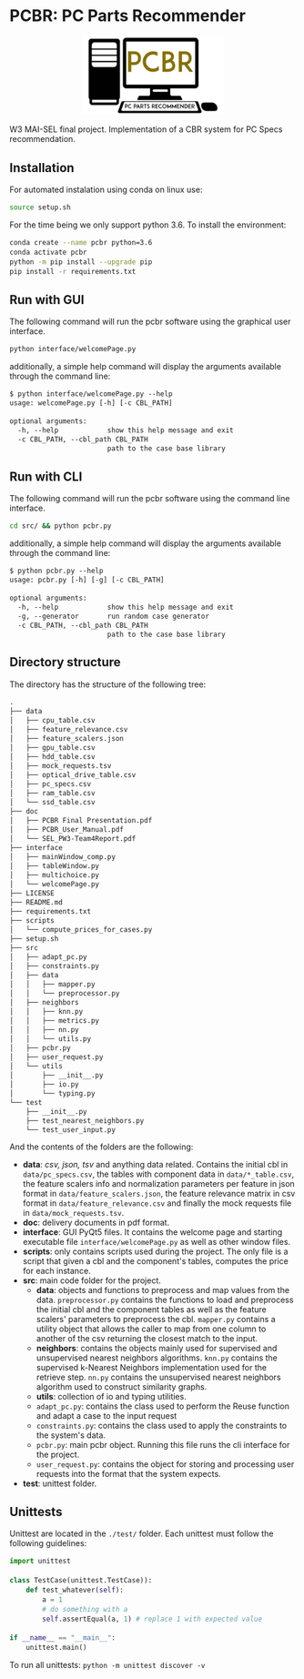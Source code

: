 # PCBR: PC Parts Recommender

<p align="center">
  <img src="logo.png" alt="PCBR logo" width="250"/>
</p>

W3 MAI-SEL final project. Implementation of a CBR system for PC Specs recommendation.

## Installation

For automated instalation using conda on linux use:

```bash
source setup.sh
```

For the time being we only support python 3.6. To install the environment:

```bash
conda create --name pcbr python=3.6
conda activate pcbr
python -m pip install --upgrade pip
pip install -r requirements.txt
```

## Run with GUI

The following command will run the pcbr software using the graphical user interface.

```bash
python interface/welcomePage.py
```

additionally, a simple help command will display the arguments available through the command line:

```text
$ python interface/welcomePage.py --help
usage: welcomePage.py [-h] [-c CBL_PATH]

optional arguments:
  -h, --help            show this help message and exit
  -c CBL_PATH, --cbl_path CBL_PATH
                        path to the case base library
```

## Run with CLI

The following command will run the pcbr software using the command line interface.

```bash
cd src/ && python pcbr.py
```

additionally, a simple help command will display the arguments available through the command line:

```text
$ python pcbr.py --help
usage: pcbr.py [-h] [-g] [-c CBL_PATH]

optional arguments:
  -h, --help            show this help message and exit
  -g, --generator       run random case generator
  -c CBL_PATH, --cbl_path CBL_PATH
                        path to the case base library
```

## Directory structure

The directory has the structure of the following tree:

```text
.
├── data
│   ├── cpu_table.csv
│   ├── feature_relevance.csv
│   ├── feature_scalers.json
│   ├── gpu_table.csv
│   ├── hdd_table.csv
│   ├── mock_requests.tsv
│   ├── optical_drive_table.csv
│   ├── pc_specs.csv
│   ├── ram_table.csv
│   └── ssd_table.csv
├── doc
│   ├── PCBR Final Presentation.pdf
│   ├── PCBR_User_Manual.pdf
│   └── SEL_PW3-Team4Report.pdf
├── interface
│   ├── mainWindow_comp.py
│   ├── tableWindow.py
│   ├── multichoice.py
│   └── welcomePage.py
├── LICENSE
├── README.md
├── requirements.txt
├── scripts
│   └── compute_prices_for_cases.py
├── setup.sh
├── src
│   ├── adapt_pc.py
│   ├── constraints.py
│   ├── data
│   │   ├── mapper.py
│   │   └── preprocessor.py
│   ├── neighbors
│   │   ├── knn.py
│   │   ├── metrics.py
│   │   ├── nn.py
│   │   └── utils.py
│   ├── pcbr.py
│   ├── user_request.py
│   └── utils
│       ├── __init__.py
│       ├── io.py
│       └── typing.py
└── test
    ├── __init__.py
    ├── test_nearest_neighbors.py
    └── test_user_input.py
```

And the contents of the folders are the following:

- **data**: *csv, json, tsv* and anything data related. Contains the initial cbl in `data/pc_specs.csv`, the tables with component data in `data/*_table.csv`, the feature scalers info and normalization parameters per feature in json format in `data/feature_scalers.json`, the feature relevance matrix in csv format in `data/feature_relevance.csv` and finally the mock requests file in `data/mock_requests.tsv`.
- **doc**: delivery documents in pdf format.
- **interface**: GUI PyQt5 files. It contains the welcome page and starting executable file `interface/welcomePage.py` as well as other window files.
- **scripts**: only contains scripts used during the project. The only file is a script that given a cbl and the component's tables, computes the price for each instance.
- **src**: main code folder for the project.
  - **data**: objects and functions to preprocess and map values from the data. `preprocessor.py` contains the functions to load and preprocess the initial cbl and the component tables as well as the feature scalers' parameters to preprocess the cbl. `mapper.py` contains a utility object that allows the caller to map from one column to another of the csv returning the closest match to the input.
  - **neighbors**: contains the objects mainly used for supervised and unsupervised nearest neighbors algorithms. `knn.py` contains the supervised k-Nearest Neighbors implementation used for the retrieve step. `nn.py` contains the unsupervised nearest neighbors algorithm used to construct similarity graphs.
  - **utils**: collection of io and typing utilities.
  - `adapt_pc.py`: contains the class used to perform the Reuse function and adapt a case to the input request
  - `constraints.py`: contains the class used to apply the constraints to the system's data.
  - `pcbr.py`: main pcbr object. Running this file runs the cli interface for the project.
  - `user_request.py`: contains the object for storing and processing user requests into the format that the system expects.
- **test**: unittest folder.

## Unittests

Unittest are located in the `./test/` folder. Each unittest must follow the following guidelines:

```python
import unittest

class TestCase(unittest.TestCase)):
    def test_whatever(self):
        a = 1
        # do something with a
        self.assertEqual(a, 1) # replace 1 with expected value

if __name__ == "__main__":
    unittest.main()
```

To run all unittests: `python -m unittest discover -v`
